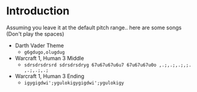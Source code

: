 # Introduction #

Assuming you leave it at the default pitch range.. here are some songs
(Don't play the spaces)

  * Darth Vader Theme
    * `g6gdugo,olugdug`
  * Warcraft 1, Human 3 Middle
    * `sdrsdrsdrsrd sdrsdrsdryg 67u67u67u6u7 67u67u67u0o ,.;,.;,.;,;. ,.;,.;,.; `
  * Warcraft 1, Human 3 Ending
    * `igygigdwi';ygulokigygigdwi';ygulokigy`